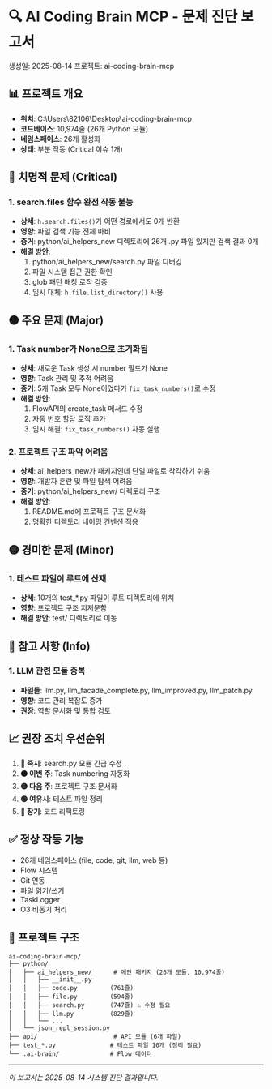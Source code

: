 # 🔍 AI Coding Brain MCP - 문제 진단 보고서

생성일: 2025-08-14
프로젝트: ai-coding-brain-mcp

## 📊 프로젝트 개요

- **위치**: C:\Users\82106\Desktop\ai-coding-brain-mcp
- **코드베이스**: 10,974줄 (26개 Python 모듈)
- **네임스페이스**: 26개 활성화
- **상태**: 부분 작동 (Critical 이슈 1개)

## 🔴 치명적 문제 (Critical)

### 1. search.files 함수 완전 작동 불능
- **상세**: `h.search.files()`가 어떤 경로에서도 0개 반환
- **영향**: 파일 검색 기능 전체 마비
- **증거**: python/ai_helpers_new 디렉토리에 26개 .py 파일 있지만 검색 결과 0개
- **해결 방안**:
  1. python/ai_helpers_new/search.py 파일 디버깅
  2. 파일 시스템 접근 권한 확인
  3. glob 패턴 매칭 로직 검증
  4. 임시 대체: `h.file.list_directory()` 사용

## 🟠 주요 문제 (Major)

### 1. Task number가 None으로 초기화됨
- **상세**: 새로운 Task 생성 시 number 필드가 None
- **영향**: Task 관리 및 추적 어려움
- **증거**: 5개 Task 모두 None이었다가 `fix_task_numbers()`로 수정
- **해결 방안**:
  1. FlowAPI의 create_task 메서드 수정
  2. 자동 번호 할당 로직 추가
  3. 임시 해결: `fix_task_numbers()` 자동 실행

### 2. 프로젝트 구조 파악 어려움
- **상세**: ai_helpers_new가 패키지인데 단일 파일로 착각하기 쉬움
- **영향**: 개발자 혼란 및 파일 탐색 어려움
- **증거**: python/ai_helpers_new/ 디렉토리 구조
- **해결 방안**:
  1. README.md에 프로젝트 구조 문서화
  2. 명확한 디렉토리 네이밍 컨벤션 적용

## 🟡 경미한 문제 (Minor)

### 1. 테스트 파일이 루트에 산재
- **상세**: 10개의 test_*.py 파일이 루트 디렉토리에 위치
- **영향**: 프로젝트 구조 지저분함
- **해결 방안**: test/ 디렉토리로 이동

## 🔵 참고 사항 (Info)

### 1. LLM 관련 모듈 중복
- **파일들**: llm.py, llm_facade_complete.py, llm_improved.py, llm_patch.py
- **영향**: 코드 관리 복잡도 증가
- **권장**: 역할 문서화 및 통합 검토

## 📈 권장 조치 우선순위

1. **🔴 즉시**: search.py 모듈 긴급 수정
2. **🟠 이번 주**: Task numbering 자동화
3. **🟡 다음 주**: 프로젝트 구조 문서화
4. **🟢 여유시**: 테스트 파일 정리
5. **🔵 장기**: 코드 리팩토링

## ✅ 정상 작동 기능

- 26개 네임스페이스 (file, code, git, llm, web 등)
- Flow 시스템
- Git 연동
- 파일 읽기/쓰기
- TaskLogger
- O3 비동기 처리

## 📂 프로젝트 구조

```
ai-coding-brain-mcp/
├── python/
│   ├── ai_helpers_new/      # 메인 패키지 (26개 모듈, 10,974줄)
│   │   ├── __init__.py
│   │   ├── code.py         (761줄)
│   │   ├── file.py         (594줄)
│   │   ├── search.py       (747줄) ⚠️ 수정 필요
│   │   ├── llm.py          (829줄)
│   │   └── ...
│   └── json_repl_session.py
├── api/                     # API 모듈 (6개 파일)
├── test_*.py               # 테스트 파일 10개 (정리 필요)
└── .ai-brain/              # Flow 데이터
```

---
*이 보고서는 2025-08-14 시스템 진단 결과입니다.*
